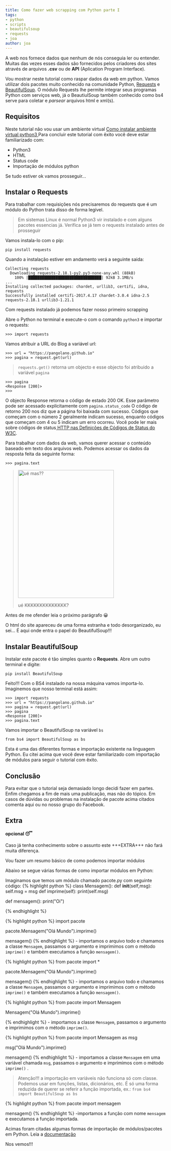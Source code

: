 ```yaml
---
title: Como fazer web scrapping com Python parte I
tags:
- python
- scripts
- beautifulsoup
- requests
- joa
author: joa
---
```


A web nos fornece dados que nenhum de nós conseguia ler ou entender. Muitas das vezes esses dados são fornecidos pelos criadores dos sites através de arquivos **.csv** ou de **API** (Aplication Program Interface).

Vou mostrar neste tutorial como raspar dados da web em python. Vamos utilizar dois pacotes muito conhecido na comunidade Python, [Requests](https://requests.readthedocs.io/en/master/) e [BeautifulSoup](https://www.crummy.com/software/BeautifulSoup/bs4/doc/). O módulo Requests lhe permite integrar seus programas Python com serviços web, já o BeautiulSoup também conhecido como bs4 serve para coletar e *parsear*  arquivos html e xml(s).

## Requisitos
Neste tutorial não vou usar um ambiente virtual
[Como instalar ambiente virtual python3 ](https://www.treinaweb.com.br/blog/criando-ambientes-virtuais-para-projetos-python-com-o-virtualenv/)
Para concluir este tutorial com êxito você deve estar familiarizado com:
* Python3
* HTML
* Status code
* Importação de módulos python

Se tudo estiver ok vamos prosseguir...

## Instalar o Requests
Para trabalhar com requisições nós precisaremos do requests que é um módulo do Python trata disso de forma legível. 

> Em sistemas Linux é normal Python3 vir instalado e com alguns pacotes essencias já. Verifica se já tem o requests instalado antes de prosseguir

Vamos instala-lo com o pip:

```
pip install requests
```
Quando a instalação estiver em andamento verá a seguinte saida:

```
Collecting requests
  Downloading requests-2.18.1-py2.py3-none-any.whl (88kB)
    100% |████████████████████████████████| 92kB 3.1MB/s 
...
Installing collected packages: chardet, urllib3, certifi, idna, requests
Successfully installed certifi-2017.4.17 chardet-3.0.4 idna-2.5 requests-2.18.1 urllib3-1.21.1
```
Com requests instalado já podemos fazer nosso primeiro scrapping

Abre o Python no terminal e execute-o com o comando `python3` e importar o requests:
```
>>> import requests
```

Vamos atribuir a URL do Blog a variável url:
```
>>> url = "https://pangolano.github.io"
>>> pagina = request.get(url)
```
> `requests.get()` retorna um objecto e esse objecto foi atribuido a variável `pagina`

```
>>> pagina
<Response [200]>
>>>
```
O objecto Response retorna o código de estado 200 OK. Esse parâmetro pode ser acessado explicitamente com `pagina.status_code`
O código de retorno 200 nos diz que a página foi baixada com sucesso. Códigos que começam com o número 2 geralmente indicam sucesso, enquanto códigos que começam com 4 ou 5 indicam um erro ocorreu. Você pode ler mais sobre códigos de status[ HTTP nas Definições de Códigos de Status do W3C](https://www.w3.org/Protocols/HTTP/1.1/draft-ietf-http-v11-spec-01#Status-Codes).

Para trabalhar com dados da web, vamos querer acessar o conteúdo baseado em texto dos arquivos web. Podemos acessar os dados da resposta feita da seguinte forma:
```
>>> pagina.text
```
> <img src="{{site.baseurl}}/assets/img/gif/ue.jpg" alt="ué mas??" style="width: 300px; height:400px; margin: 0 auto;">
> 
> ué KKKKKKKKKKKKKK?

Antes de me ofender leia o próximo parágrafo :grinning:

O html do site apareceu de uma forma estranha e todo desorganizado, eu sei...
É aqui onde entra o papel do BeautifulSoup!!!
## Instalar BeautifulSoup
Instalar este pacote é tão simples quanto o **Requests**. Abre um outro terminal e digite:
```
pip install BeautifulSoup
```
Feito!!! Com o BS4 instalado na nossa máquina vamos importa-lo. Imaginemos que nosso terminal está assim:
```
>>> import requests
>>> url = "https://pangolano.github.io"
>>> pagina = request.get(url)
>>> pagina
<Response [200]>
>>> pagina.text
```
Vamos importar o  BeautifulSoup na variável `bs`
```
from bs4 import BeautifulSoup as bs
```
Esta é uma das diferentes formas e importação existente na linguagem Python. Eu citei acima que você deve estar familiarizado com importação de módulos para seguir o tutorial com êxito.

## Conclusão
Para evitar que o tutorial seja demasiado longo decidi fazer em partes. Enfim chegamos a fim de mais uma publicação, mas não do tópico. Em casos de dúvidas ou problemas na instalação de pacote acima citados comenta aqui ou no nosso grupo do Facebook.

## Extra
#### opcional :sleeping:
Caso já tenha conhecimento sobre o assunto este +++EXTRA+++ não fará muita diferença.

Vou fazer um resumo básico de como podemos importar módulos

Abaixo se segue várias formas de como importar módulos em Python:

Imaginamos que temos um módulo chamado pacote.py com seguinte código:
{% highlight python %}
class Mensagem():
	def __init__(self,msg):
		self.msg = msg
	def imprime(self):
		print(self.msg)

def mensagem():
	print("Oi")

{% endhighlight %}

{% highlight python %}
import pacote

pacote.Mensagem("Olá Mundo").imprime()

mensagem()
{% endhighlight %} - importamos o arquivo todo e chamamos a classe `Mensagem`, passamos o argumento e imprimimos com o método `imprime()` e também executamos a função `mensagem()`.

{% highlight python %}
from pacote import *

pacote.Mensagem("Olá Mundo").imprime()

mensagem()
{% endhighlight %} - importamos o arquivo todo e chamamos a classe `Mensagem`, passamos o argumento e imprimimos com o método `imprime()` e também executamos a função `mensagem()`.

{% highlight python %}
from pacote import Mensagem

Mensagem("Olá Mundo").imprime()

{% endhighlight %} - importamos  a classe `Mensagem`, passamos o argumento e imprimimos com o método `imprime()`.

{% highlight python %}
from pacote import Mensagem as msg

msg("Olá Mundo").imprime()

mensagem()
{% endhighlight %} - importamos a classe `Mensagem` em uma variável chamada `msg`, passamos o argumento e imprimimos com o método `imprime()` .

> Atenção!!! a importação em variáveis não funciona só com classe. Podemos usar em funções, listas, dicionários, etc.
> É só uma forma reduzida de querer se referir a função importada, ex.: `from bs4 import BeautifulSoup as bs`

{% highlight python %}
from pacote import mensagem

mensagem()
{% endhighlight %} -importamos a função com nome `mensagem` e executamos a função importada.

Acimas foram citadas algumas formas de importação de módulos/pacotes em Python. Leia a [documentação](https://docs.python.org/pt-br/3/tutorial/modules.html)

Nos vemos!!!
